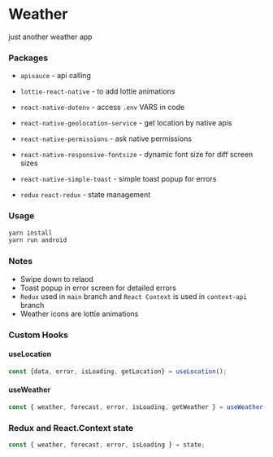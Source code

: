 # Weather
just another weather app

### Packages

* `apisauce` - api calling
* `lottie-react-native` - to add lottie animations
* `react-native-dotenv` - access `.env` VARS in code
* `react-native-geolocation-service` - get location by native apis
* `react-native-permissions` - ask native permissions
* `react-native-responsive-fontsize` - dynamic font size for diff screen sizes
* `react-native-simple-toast` - simple toast popup for errors

* `redux` `react-redux` - state management


### Usage
```sh
yarn install
yarn run android
```

### Notes

* Swipe down to relaod
* Toast popup in error screen for detailed errors
* `Redux` used in `main` branch and `React Context` is used in `context-api` branch
* Weather icons are lottie animations

### Custom Hooks

#### useLocation
```js
const {data, error, isLoading, getLocation} = useLocation();
```

#### useWeather
```js
const { weather, forecast, error, isLoading, getWeather } = useWeather();
```

### Redux and React.Context state

```js
const { weather, forecast, error, isLoading } = state;
```
